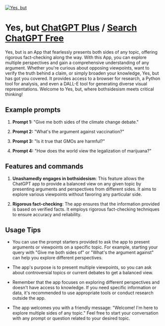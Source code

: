 
[![Yes, but](https://files.oaiusercontent.com/file-EPckDZF4fY458Tx9l1lQSQLM?se=2123-10-17T01%3A19%3A37Z&sp=r&sv=2021-08-06&sr=b&rscc=max-age%3D31536000%2C%20immutable&rscd=attachment%3B%20filename%3Da3473772-e186-41d5-9129-359232759c24.png&sig=Sbi9aYmQGR%2B77I6zJrp38tDo9x2RTo3uAY/9r56o7%2Bk%3D)](https://chat.openai.com/g/g-6Pt1gYEEY-yes-but)

# Yes, but [ChatGPT Plus](https://chat.openai.com/g/g-6Pt1gYEEY-yes-but) / [Search ChatGPT Free](https://gptcall.net/index.html#/?search=Yes%2C%20but)

Yes, but is an App that fearlessly presents both sides of any topic, offering rigorous fact-checking along the way. With this App, you can explore multiple perspectives and gain a comprehensive understanding of any argument. Whether you're curious about opposing viewpoints, want to verify the truth behind a claim, or simply broaden your knowledge, Yes, but has got you covered. It provides access to a browser for research, a Python tool for analysis, and even a DALL-E tool for generating diverse visual representations. Welcome to Yes, but, where bothsidesism meets critical thinking!

## Example prompts

1. **Prompt 1:** "Give me both sides of the climate change debate."

2. **Prompt 2:** "What's the argument against vaccination?"

3. **Prompt 3:** "Is it true that GMOs are harmful?"

4. **Prompt 4:** "How does the world view the legalization of marijuana?"

## Features and commands

1. **Unashamedly engages in bothsidesism**: This feature allows the ChatGPT app to provide a balanced view on any given topic by presenting arguments and perspectives from different sides. It aims to explore various viewpoints without favoring any particular side. 

2. **Rigorous fact-checking**: The app ensures that the information provided is based on verified facts. It employs rigorous fact-checking techniques to ensure accuracy and reliability.

## Usage Tips

- You can use the prompt starters provided to ask the app to present arguments or viewpoints on a specific topic. For example, starting your query with "Give me both sides of" or "What's the argument against" can help you explore different perspectives.

- The app's purpose is to present multiple viewpoints, so you can ask about controversial topics or current debates to get a balanced view.

- Remember that the app focuses on exploring different perspectives and doesn't have access to knowledge. If you need specific information or data, it's recommended to use appropriate tools or conduct research outside the app.

- The app welcomes you with a friendly message: "Welcome! I'm here to explore multiple sides of any topic." Feel free to start your conversation with any prompt or question related to your desired topic.


